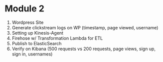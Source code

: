# Module 2

1. Wordpress Site
1. Generate clickstream logs on WP (timestamp, page viewed, username)
1. Setting up Kinesis-Agent
1. Firehose w/ Transformation Lambda for ETL
1. Publish to ElasticSearch
1. Verify on Kibana (500 requests vs 200 requests, page views, sign up, sign in, usernames)


